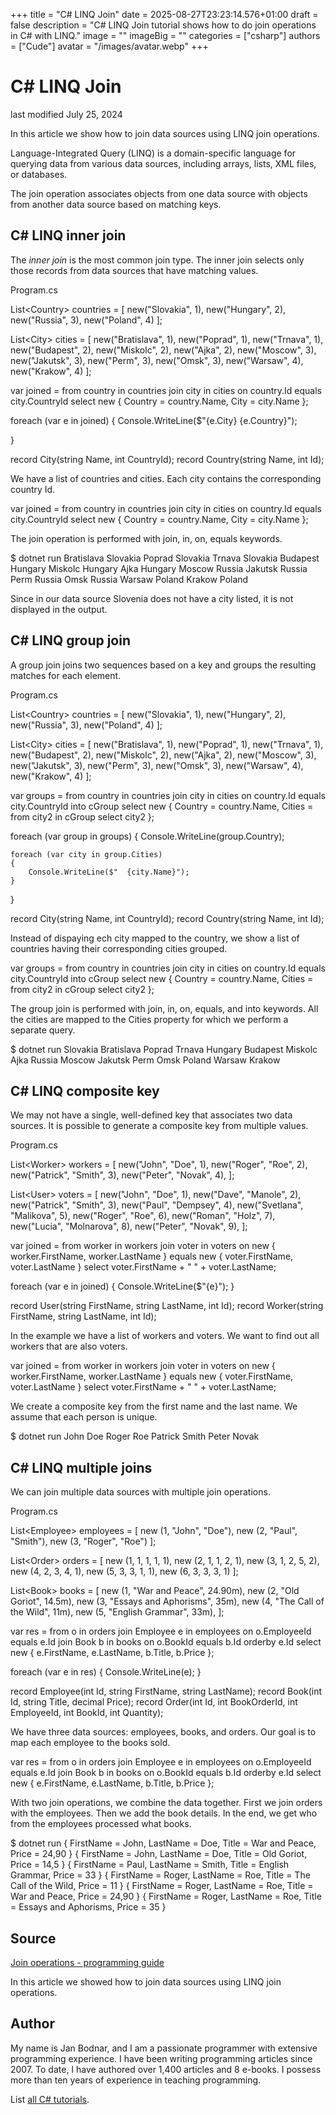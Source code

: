 +++
title = "C# LINQ Join"
date = 2025-08-27T23:23:14.576+01:00
draft = false
description = "C# LINQ Join tutorial shows how to do join 
operations in C# with LINQ."
image = ""
imageBig = ""
categories = ["csharp"]
authors = ["Cude"]
avatar = "/images/avatar.webp"
+++

# C# LINQ Join

last modified July 25, 2024

 

In this article we show how to join data sources using LINQ join operations. 

Language-Integrated Query (LINQ) is a domain-specific language for querying data
from various data sources, including arrays, lists, XML files, or databases.

The join operation associates objects from one data source with objects from 
another data source based on matching keys.

## C# LINQ inner join

The *inner join* is the most common join type. The inner join selects
only those records from data sources that have matching values.

Program.cs
  

List&lt;Country&gt; countries =
[
    new("Slovakia", 1),
    new("Hungary", 2),
    new("Russia", 3),
    new("Poland", 4)
];

List&lt;City&gt; cities =
[
    new("Bratislava", 1),
    new("Poprad", 1),
    new("Trnava", 1),
    new("Budapest", 2),
    new("Miskolc", 2),
    new("Ajka", 2),
    new("Moscow", 3),
    new("Jakutsk", 3),
    new("Perm", 3),
    new("Omsk", 3),
    new("Warsaw", 4),
    new("Krakow", 4)
];

var joined =
    from country in countries
    join city in cities on country.Id equals city.CountryId
    select new
    {
        Country = country.Name,
        City = city.Name
    };

foreach (var e in joined)
{
    Console.WriteLine($"{e.City} {e.Country}");

}

record City(string Name, int CountryId);
record Country(string Name, int Id);

We have a list of countries and cities. Each city contains the corresponding
country Id. 

var joined =
    from country in countries
    join city in cities on country.Id equals city.CountryId
    select new
    {
        Country = country.Name,
        City = city.Name
    };

The join operation is performed with join, in,
on, equals keywords.

$ dotnet run 
Bratislava Slovakia
Poprad Slovakia
Trnava Slovakia
Budapest Hungary
Miskolc Hungary
Ajka Hungary
Moscow Russia
Jakutsk Russia
Perm Russia
Omsk Russia
Warsaw Poland
Krakow Poland

Since in our data source Slovenia does not have a city listed, it is not
displayed in the output. 

## C# LINQ group join

A group join joins two sequences based on a key and groups the resulting matches
for each element.

Program.cs
  

List&lt;Country&gt; countries =
[
    new("Slovakia", 1),
    new("Hungary", 2),
    new("Russia", 3),
    new("Poland", 4)
];

List&lt;City&gt; cities =
[
    new("Bratislava", 1),
    new("Poprad", 1),
    new("Trnava", 1),
    new("Budapest", 2),
    new("Miskolc", 2),
    new("Ajka", 2),
    new("Moscow", 3),
    new("Jakutsk", 3),
    new("Perm", 3),
    new("Omsk", 3),
    new("Warsaw", 4),
    new("Krakow", 4)
];

var groups =
    from country in countries
    join city in cities on country.Id equals city.CountryId into cGroup
    select new
    {
        Country = country.Name,
        Cities =
            from city2 in cGroup
            select city2
    };

foreach (var group in groups)
{
    Console.WriteLine(group.Country);

    foreach (var city in group.Cities)
    {
        Console.WriteLine($"  {city.Name}");
    }
}

record City(string Name, int CountryId);
record Country(string Name, int Id);

Instead of dispaying ech city mapped to the country, we show a list of countries 
having their corresponding cities grouped. 

var groups =
    from country in countries
    join city in cities on country.Id equals city.CountryId into cGroup
    select new
    {
        Country = country.Name,
        Cities =
            from city2 in cGroup
            select city2
    };

The group join is performed with join, in,
on, equals, and into keywords. All the 
cities are mapped to the Cities property for which we perform a 
separate query.

$ dotnet run 
Slovakia
  Bratislava
  Poprad
  Trnava
Hungary
  Budapest
  Miskolc
  Ajka
Russia
  Moscow
  Jakutsk
  Perm
  Omsk
Poland
  Warsaw
  Krakow

## C# LINQ composite key

We may not have a single, well-defined key that associates two data sources. 
It is possible to generate a composite key from multiple values.

Program.cs
  

List&lt;Worker&gt; workers =
[
    new("John", "Doe", 1),
    new("Roger", "Roe", 2),
    new("Patrick", "Smith", 3),
    new("Peter", "Novak", 4),
];

List&lt;User&gt; voters =
[
    new("John", "Doe", 1),
    new("Dave", "Manole", 2),
    new("Patrick", "Smith", 3),
    new("Paul", "Dempsey", 4),
    new("Svetlana", "Malikova", 5),
    new("Roger", "Roe", 6),
    new("Roman", "Holz", 7),
    new("Lucia", "Molnarova", 8),
    new("Peter", "Novak", 9),
];

var joined =
    from worker in workers
    join voter in voters on new
    {
        worker.FirstName,
        worker.LastName
    } equals new
    {
        voter.FirstName,
        voter.LastName
    }
    select voter.FirstName + " " + voter.LastName;

foreach (var e in joined)
{
    Console.WriteLine($"{e}");
}

record User(string FirstName, string LastName, int Id);
record Worker(string FirstName, string LastName, int Id);

In the example we have a list of workers and voters. We want to find out all 
workers that are also voters. 

var joined =
    from worker in workers
    join voter in voters on new
    {
        worker.FirstName,
        worker.LastName
    } equals new
    {
        voter.FirstName,
        voter.LastName
    }
    select voter.FirstName + " " + voter.LastName;

We create a composite key from the first name and the last name. We assume that 
each person is unique.

$ dotnet run 
John Doe
Roger Roe
Patrick Smith
Peter Novak

## C# LINQ multiple joins

We can join multiple data sources with multiple join operations.

Program.cs
  

List&lt;Employee&gt; employees = [
    new (1, "John", "Doe"),
    new (2, "Paul", "Smith"),
    new (3, "Roger", "Roe")
];

List&lt;Order&gt; orders = [
    new (1, 1, 1, 1, 1),
    new (2, 1, 1, 2, 1),
    new (3, 1, 2, 5, 2),
    new (4, 2, 3, 4, 1),
    new (5, 3, 3, 1, 1),
    new (6, 3, 3, 3, 1)
];

List&lt;Book&gt; books = [
    new (1, "War and Peace", 24.90m),
    new (2, "Old Goriot", 14.5m),
    new (3, "Essays and Aphorisms", 35m),
    new (4, "The Call of the Wild", 11m),
    new (5, "English Grammar", 33m),
];

var res = from o in orders
          join Employee e in employees
              on o.EmployeeId equals e.Id
          join Book b in books
              on o.BookId equals b.Id
          orderby e.Id
          select new { e.FirstName, e.LastName, b.Title, b.Price };

foreach (var e in res)
{
    Console.WriteLine(e);
}

record Employee(int Id, string FirstName, string LastName);
record Book(int Id, string Title, decimal Price);
record Order(int Id, int BookOrderId, int EmployeeId, int BookId, int Quantity);

We have three data sources: employees, books, and orders. Our goal is to map
each employee to the books sold.

var res = from o in orders
    join Employee e in employees
        on o.EmployeeId equals e.Id
    join Book b in books
        on o.BookId equals b.Id
    orderby e.Id
    select new { e.FirstName, e.LastName, b.Title, b.Price };

With two join operations, we combine the data together. First we join orders
with the employees. Then we add the book details. In the end, we get who from
the employees processed what books.

$ dotnet run 
{ FirstName = John, LastName = Doe, Title = War and Peace, Price = 24,90 }
{ FirstName = John, LastName = Doe, Title = Old Goriot, Price = 14,5 }
{ FirstName = Paul, LastName = Smith, Title = English Grammar, Price = 33 }
{ FirstName = Roger, LastName = Roe, Title = The Call of the Wild, Price = 11 }
{ FirstName = Roger, LastName = Roe, Title = War and Peace, Price = 24,90 }
{ FirstName = Roger, LastName = Roe, Title = Essays and Aphorisms, Price = 35 }

## Source

[Join operations - programming guide](https://learn.microsoft.com/en-us/dotnet/csharp/programming-guide/concepts/linq/join-operations)

In this article we showed how to join data sources using LINQ join operations. 

## Author

My name is Jan Bodnar, and I am a passionate programmer with extensive
programming experience. I have been writing programming articles since 2007.
To date, I have authored over 1,400 articles and 8 e-books. I possess more
than ten years of experience in teaching programming.

List [all C# tutorials](/csharp/).